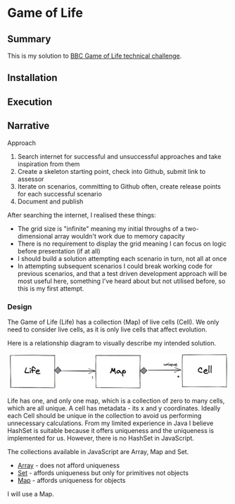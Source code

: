 # Game of Life

## Summary
This is my solution to [BBC Game of Life technical challenge](docs/Game+of+Life+Candidate+Instructions.md).

## Installation

## Execution

## Narrative

Approach
1. Search internet for successful and unsuccessful approaches and take inspiration from them
1. Create a skeleton starting point, check into Github, submit link to assessor
1. Iterate on scenarios, committing to Github often, create release points for each successful scenario
1. Document and publish

After searching the internet, I realised these things:
- The grid size is "infinite" meaning my initial throughs of a two-dimensional array wouldn't work due to memory capacity
- There is no requirement to display the grid meaning I can focus on logic before presentation (if at all)
- I should build a solution attempting each scenario in turn, not all at once
- In attempting subsequent scenarios I could break working code for previous scenarios, and that a test driven development approach will be most useful here, something I've heard about but not utilised before, so this is my first attempt.

### Design

The Game of Life (Life) has a collection (Map) of live cells (Cell). We only need to consider live cells, as it is only live cells that affect evolution.

Here is a relationship diagram to visually describe my intended solution.

![](docs/ER-Diagram.png)

Life has one, and only one map, which is a collection of zero to many cells, which are all unique. A cell has metadata - its x and y coordinates. Ideally each Cell should be unique in the collection to avoid us performing unnecessary calculations. From my limited experience in Java I believe HashSet is suitable because it offers uniqueness and the uniqueness is implemented for us. However, there is no HashSet in JavaScript.

The collections available in JavaScript are Array, Map and Set. 

 - [Array](https://developer.mozilla.org/en-US/docs/Web/JavaScript/Reference/Global_Objects/Array) - does not afford uniqueness
 - [Set](https://developer.mozilla.org/en-US/docs/Web/JavaScript/Reference/Global_Objects/Set) - affords uniqueness but only for primitives not objects
 - [Map](https://developer.mozilla.org/en-US/docs/Web/JavaScript/Reference/Global_Objects/Map) - affords uniqueness for objects

I will use a Map.

